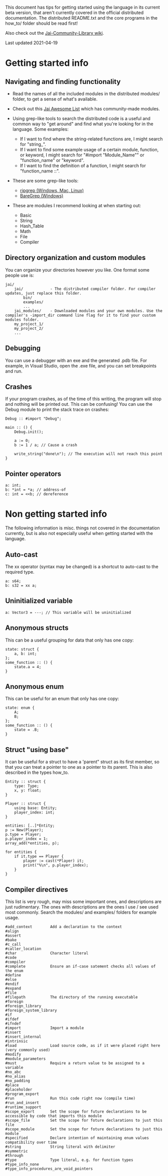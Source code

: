 This document has tips for getting started using the language in its current beta version,
that aren't currently covered in the official distributed documentation.
The distributed README.txt and the core programs in the how_to/ folder should be read first!

Also check out the [Jai-Community-Library wiki](https://github.com/Jai-Community/Jai-Community-Library/wiki).

Last updated 2021-04-19



# Getting started info

## Navigating and finding functionality

* Read the names of all the included modules in the distributed modules/ folder,
to get a sense of what's available.

* Check out this [Jai Awesome List](https://github.com/Jai-Community/awesome-jai)
which has community-made modules.

* Using grep-like tools to search the distributed code is a useful and common way to "get around"
and find what you're looking for in the language. Some examples:

    * If I want to find where the string-related functions are, I might search for "string_".
    * If I want to find some example usage of a certain module, function, or keyword, I might search for "#import "Module\_Name"" or "function\_name" or "keyword".
    * If I want to find the definition of a function, I might search for "function_name ::".

* These are some grep-like tools:

    * [ripgrep (Windows, Mac, Linux)](https://github.com/BurntSushi/ripgrep)
    * [BareGrep (Windows)](https://www.baremetalsoft.com/baregrep)

* These are modules I recommend looking at when starting out:

    * Basic
    * String
    * Hash_Table
    * Math
    * File
    * Compiler

## Directory organization and custom modules

You can organize your directories however you like. One format some people use is:

    jai/
        jai/            - The distributed compiler folder. For compiler updates, just replace this folder.
            bin/
            examples/
            ...
        jai_modules/    - Downloaded modules and your own modules. Use the compiler's -import_dir command line flag for it to find your custom modules folder.
        my_project_1/
        my_project_2/
        ...

## Debugging

You can use a debugger with an exe and the generated .pdb file.
For example, in Visual Studio, open the .exe file, and you can set breakpoints and run.

## Crashes

If your program crashes, as of the time of this writing, the program will stop
and nothing will be printed out. This can be confusing!
You can use the Debug module to print the stack trace on crashes:

    Debug :: #import "Debug";

    main :: () {
        Debug.init();

        a := 0;
        b := 1 / a; // Cause a crash

        write_string("done\n"); // The execution will not reach this point
    }

## Pointer operators

    a: int;
    b: *int = *a; // address-of
    c: int = <<b; // dereference



# Non getting started info

The following information is misc. things not covered in the documentation currently,
but is also not especially useful when getting started with the language.

## Auto-cast

The xx operator (syntax may be changed) is a shortcut to auto-cast to the required type.

    a: s64;
    b: s32 = xx a;

## Uninitialized variable

    a: Vector3 = ---; // This variable will be uninitialized

## Anonymous structs

This can be a useful grouping for data that only has one copy:

    state: struct {
        a, b: int;
    };
    some_function :: () {
        state.a = 4;
    }

## Anonymous enum
This can be useful for an enum that only has one copy:

    state: enum {
        A;
        B;
    };
    some_function :: () {
        state = .B;
    }

## Struct "using base"

It can be useful for a struct to have a 'parent" struct as its first member,
so that you can treat a pointer to one as a pointer to its parent.
This is also described in the types how\_to.

    Entity :: struct {
        type: Type;
        x, y: float;
    }

    Player :: struct {
        using base: Entity;
        player_index: int;
    }

    entities: [..]*Entity;
    p := New(Player);
    p.type = Player;
    p.player_index = 1;
    array_add(*entities, p);

    for entities {
        if it.type == Player {
            player := cast(*Player) it;
            print("%\n", p.player_index);
        }
    }

## Compiler directives

This list is very rough, may miss some important ones, and descriptions are just rudimentary.
The ones with descriptions are the ones I use / see used most commonly.
Search the modules/ and examples/ folders for example usage.

    #add_context        Add a declaration to the context
    #align
    #assert
    #bake
    #c_call
    #caller_location
    #char               Character literal
    #code
    #compiler
    #complete           Ensure an if-case satement checks all values of the enum
    #define
    #else
    #endif
    #expand
    #file
    #filepath           The directory of the running executable
    #foreign
    #foreign_library
    #foreign_system_library
    #if
    #ifdef
    #ifndef
    #import             Import a module
    #insert
    #insert_internal
    #intrinsic
    #load               Load source code, as if it were placed right here (very commonly used)
    #modify
    #module_parameters
    #must               Require a return value to be assigned to a variable
    #no_abc
    #no_alias
    #no_padding
    #place
    #placeholder
    #program_export
    #run                Run this code right now (compile time)
    #run_and_insert
    #runtime_support
    #scope_export       Set the scope for future declarations to be accessible by code that imports this module
    #scope_file         Set the scope for foture declarations to just this file
    #scope_module       Set the scope for foture declarations to just this module
    #specified          Declare intention of maintaining enum values compatibility over time
    #string             String literal with delimiter
    #symmetric
    #through
    #type               Type literal, e.g. for function types
    #type_info_none
    #type_info_procedures_are_void_pointers

